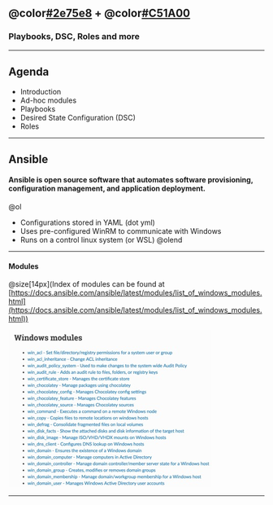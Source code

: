 ## @color[#2e75e8](PowerShell) + @color[#C51A00](Ansible)
### Playbooks, DSC, Roles and more

---

## Agenda

- Introduction
- Ad-hoc modules
- Playbooks
- Desired State Configuration (DSC)
- Roles

---

## Ansible

#### Ansible is open source software that automates software provisioning, configuration management, and application deployment.

@ol[](false)
- Configurations stored in YAML (dot yml)
- Uses pre-configured WinRM to communicate with Windows
- Runs on a control linux system (or WSL)
@olend

---

#### Modules

@size[14px](Index of modules can be found at [https://docs.ansible.com/ansible/latest/modules/list_of_windows_modules.html](https://docs.ansible.com/ansible/latest/modules/list_of_windows_modules.html))

![choco](assets/image/mods.jpg)

---